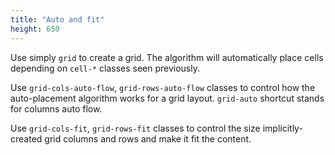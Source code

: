 ```yaml
---
title: "Auto and fit"
height: 650
---
```


Use simply `grid` to create a grid. The algorithm will automatically place cells depending on `cell-*` classes seen previously.

Use `grid-cols-auto-flow`, `grid-rows-auto-flow` classes to control how the auto-placement algorithm works for a grid layout. `grid-auto` shortcut stands for columns auto flow. 

Use `grid-cols-fit`, `grid-rows-fit` classes to control the size implicitly-created grid columns and rows and make it fit the content.
